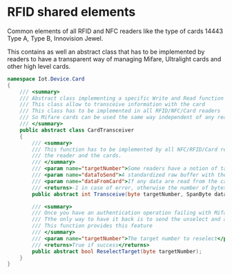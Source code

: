 # RFID shared elements

Common elements of all RFID and NFC readers like the type of cards 14443 Type A, Type B, Innovision Jewel. 

This contains as well an abstract class that has to be implemented by readers to have a transparent way of managing Mifare, Ultralight cards and other high level cards.

```csharp
namespace Iot.Device.Card
{
    /// <summary>
    /// Abstract class implementing a specific Write and Read function
    /// This class allow to transceive information with the card
    /// This class has to be implemented in all RFID/NFC/Card readers
    /// So Mifare cards can be used the same way independent of any reader
    /// </summary>
    public abstract class CardTransceiver
    {
        /// <summary>
        /// This function has to be implemented by all NFC/RFID/Card readers. This function is used in exchange of data with
        /// the reader and the cards.
        /// </summary>
        /// <param name="targetNumber">Some readers have a notion of target number for the cards as they can read multiple ones</param>
        /// <param name="dataToSend">A standardized raw buffer with the command at the position 0 in the array</param>
        /// <param name="dataFromCard">If any data are read from the card, they will be put into this array</param>
        /// <returns>-1 in case of error, otherwise the number of bytes read and copied into the <paramref name="dataFromCard"/> array</returns>
        public abstract int Transceive(byte targetNumber, SpanByte dataToSend, SpanByte dataFromCard);

        /// <summary>
        /// Once you have an authentication operation failing with Mifare cards or a read/write, the card stop.
        /// TYhe only way to have it back is to send the unselect and anti collision.
        /// This function provides this feature
        /// </summary>
        /// <param name="targetNumber">The target number to reselect</param>
        /// <returns>True if success</returns>
        public abstract bool ReselectTarget(byte targetNumber);
    }
}
```